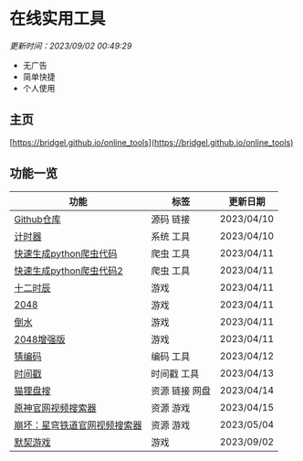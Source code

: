# 在线实用工具

<i>更新时间：2023/09/02 00:49:29</i>

- 无广告
- 简单快捷
- 个人使用

## 主页

[https://bridgel.github.io/online_tools](https://bridgel.github.io/online_tools)

## 功能一览

功能|标签|更新日期
-|-|-
[Github仓库](https://github.com/bridgeL/online_tools)|源码 链接|2023/04/10
[计时器](https://bridgel.github.io/online_tools/tools/timer)|系统 工具|2023/04/10
[快速生成python爬虫代码](https://bridgel.github.io/online_tools/tools/quick_spider)|爬虫 工具|2023/04/11
[快速生成python爬虫代码2](https://bridgel.github.io/online_tools/tools/quick_spider2)|爬虫 工具|2023/04/11
[十二时辰](https://bridgel.github.io/online_tools/games/time)|游戏|2023/04/11
[2048](https://bridgel.github.io/online_tools/games/2048)|游戏|2023/04/11
[倒水](https://bridgel.github.io/online_tools/games/cocktail)|游戏|2023/04/11
[2048增强版](https://bridgel.github.io/online_tools/games/2048-plus)|游戏|2023/04/11
[猜编码](https://bridgel.github.io/online_tools/tools/guess_code)|编码 工具|2023/04/12
[时间戳](https://bridgel.github.io/online_tools/tools/timestamp)|时间戳 工具|2023/04/13
[猫狸盘搜](https://www.alipansou.com)|资源 链接 网盘|2023/04/14
[原神官网视频搜索器](https://bridgel.github.io/online_tools/games/yuanshen_video)|资源 游戏|2023/04/15
[崩坏：星穹铁道官网视频搜索器](https://bridgel.github.io/online_tools/games/starrail_video)|资源 游戏|2023/05/04
[默契游戏](https://bridgel.github.io/online_tools/games/answer_in_turn)|游戏|2023/09/02
